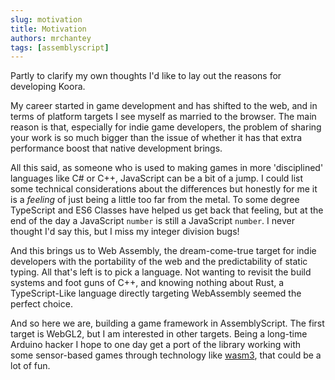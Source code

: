 ```yaml
---
slug: motivation
title: Motivation
authors: mrchantey
tags: [assemblyscript]
---
```

Partly to clarify my own thoughts I'd like to lay out the reasons for developing Koora.

My career started in game development and has shifted to the web, and in terms of platform targets I see myself as married to the browser. The main reason is that, especially for indie game developers, the problem of sharing your work is so much bigger than the issue of whether it has that extra performance boost that native development brings.
<!--truncate-->
All this said, as someone who is used to making games in more 'disciplined' languages like C# or C++, JavaScript can be a bit of a jump. I could list some technical considerations about the differences but honestly for me it is a *feeling* of just being a little too far from the metal. To some degree TypeScript and ES6 Classes have helped us get back that feeling, but at the end of the day a JavaScript `number` is still a JavaScript `number`. I never thought I'd say this, but I miss my integer division bugs!

And this brings us to Web Assembly, the dream-come-true target for indie developers with the portability of the web and the predictability of static typing. All that's left is to pick a language. Not wanting to revisit the build systems and foot guns of C++, and knowing nothing about Rust, a TypeScript-Like language directly targeting WebAssembly seemed the perfect choice.

And so here we are, building a game framework in AssemblyScript. The first target is WebGL2, but I am interested in other targets. Being a long-time Arduino hacker I hope to one day get a port of the library working with some sensor-based games through technology like [wasm3](https://github.com/wasm3/wasm3), that could be a lot of fun.